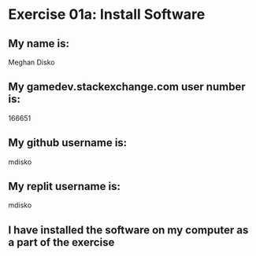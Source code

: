 # Exercise 01a: Install Software

## My name is:
Meghan Disko

## My gamedev.stackexchange.com user number is:
166651

## My github username is:
mdisko

## My replit username is:
mdisko

## I have installed the software on my computer as a part of the exercise

